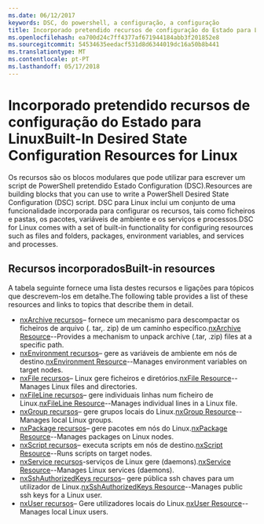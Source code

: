 ```yaml
---
ms.date: 06/12/2017
keywords: DSC, do powershell, a configuração, a configuração
title: Incorporado pretendido recursos de configuração do Estado para Linux
ms.openlocfilehash: ea700d24c7ff4377af671944184abb3f201852e8
ms.sourcegitcommit: 54534635eedacf531d8d6344019dc16a50b8b441
ms.translationtype: MT
ms.contentlocale: pt-PT
ms.lasthandoff: 05/17/2018
---
```

# <a name="built-in-desired-state-configuration-resources-for-linux"></a><span data-ttu-id="8789c-103">Incorporado pretendido recursos de configuração do Estado para Linux</span><span class="sxs-lookup"><span data-stu-id="8789c-103">Built-In Desired State Configuration Resources for Linux</span></span>

<span data-ttu-id="8789c-104">Os recursos são os blocos modulares que pode utilizar para escrever um script de PowerShell pretendido Estado Configuration (DSC).</span><span class="sxs-lookup"><span data-stu-id="8789c-104">Resources are building blocks that you can use to write a PowerShell Desired State Configuration (DSC) script.</span></span> <span data-ttu-id="8789c-105">DSC para Linux inclui um conjunto de uma funcionalidade incorporada para configurar os recursos, tais como ficheiros e pastas, os pacotes, variáveis de ambiente e os serviços e processos.</span><span class="sxs-lookup"><span data-stu-id="8789c-105">DSC for Linux comes with a set of built-in functionality for configuring resources such as files and folders, packages, environment variables, and services and processes.</span></span>

## <a name="built-in-resources"></a><span data-ttu-id="8789c-106">Recursos incorporados</span><span class="sxs-lookup"><span data-stu-id="8789c-106">Built-in resources</span></span>

<span data-ttu-id="8789c-107">A tabela seguinte fornece uma lista destes recursos e ligações para tópicos que descrevem-los em detalhe.</span><span class="sxs-lookup"><span data-stu-id="8789c-107">The following table provides a list of these resources and links to topics that describe them in detail.</span></span>

* <span data-ttu-id="8789c-108">[nxArchive recursos](lnxArchiveResource.md)– fornece um mecanismo para descompactar os ficheiros de arquivo (. tar,. zip) de um caminho específico.</span><span class="sxs-lookup"><span data-stu-id="8789c-108">[nxArchive Resource](lnxArchiveResource.md)--Provides a mechanism to unpack archive (.tar, .zip) files at a specific path.</span></span>
* <span data-ttu-id="8789c-109">[nxEnvironment recursos](lnxEnvironmentResource.md)– gere as variáveis de ambiente em nós de destino.</span><span class="sxs-lookup"><span data-stu-id="8789c-109">[nxEnvironment Resource](lnxEnvironmentResource.md)--Manages environment variables on target nodes.</span></span>
* <span data-ttu-id="8789c-110">[nxFile recursos](lnxFileResource.md)– Linux gere ficheiros e diretórios.</span><span class="sxs-lookup"><span data-stu-id="8789c-110">[nxFile Resource](lnxFileResource.md)--Manages Linux files and directories.</span></span>
* <span data-ttu-id="8789c-111">[nxFileLine recursos](lnxFileLineResource.md)– gere individuais linhas num ficheiro de Linux.</span><span class="sxs-lookup"><span data-stu-id="8789c-111">[nxFileLine Resource](lnxFileLineResource.md)--Manages individual lines in a Linux file.</span></span>
* <span data-ttu-id="8789c-112">[nxGroup recursos](lnxGroupResource.md)– gere grupos locais do Linux.</span><span class="sxs-lookup"><span data-stu-id="8789c-112">[nxGroup Resource](lnxGroupResource.md)--Manages local Linux groups.</span></span>
* <span data-ttu-id="8789c-113">[nxPackage recursos](lnxPackageResource.md)– gere pacotes em nós do Linux.</span><span class="sxs-lookup"><span data-stu-id="8789c-113">[nxPackage Resource](lnxPackageResource.md)--Manages packages on Linux nodes.</span></span>
* <span data-ttu-id="8789c-114">[nxScript recursos](lnxScriptResource.md)– executa scripts em nós de destino.</span><span class="sxs-lookup"><span data-stu-id="8789c-114">[nxScript Resource](lnxScriptResource.md)--Runs scripts on target nodes.</span></span>
* <span data-ttu-id="8789c-115">[nxService recursos](lnxServiceResource.md)-serviços de Linux gere (daemons).</span><span class="sxs-lookup"><span data-stu-id="8789c-115">[nxService Resource](lnxServiceResource.md)--Manages Linux services (daemons).</span></span>
* <span data-ttu-id="8789c-116">[nxSshAuthorizedKeys recursos](lnxSshAuthorizedKeysResource.md)– gere pública ssh chaves para um utilizador de Linux.</span><span class="sxs-lookup"><span data-stu-id="8789c-116">[nxSshAuthorizedKeys Resource](lnxSshAuthorizedKeysResource.md)--Manages public ssh keys for a Linux user.</span></span>
* <span data-ttu-id="8789c-117">[nxUser recursos](lnxUserResource.md)– Gere utilizadores locais do Linux.</span><span class="sxs-lookup"><span data-stu-id="8789c-117">[nxUser Resource](lnxUserResource.md)--Manages local Linux users.</span></span>